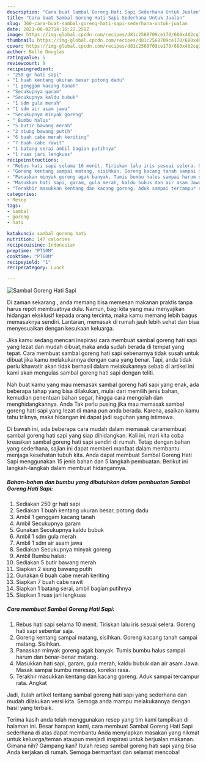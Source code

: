 ```yaml
---
description: "Cara buat Sambal Goreng Hati Sapi Sederhana Untuk Jualan"
title: "Cara buat Sambal Goreng Hati Sapi Sederhana Untuk Jualan"
slug: 360-cara-buat-sambal-goreng-hati-sapi-sederhana-untuk-jualan
date: 2021-06-02T14:16:22.258Z
image: https://img-global.cpcdn.com/recipes/d81c2568709ce170/680x482cq70/sambal-goreng-hati-sapi-foto-resep-utama.jpg
thumbnail: https://img-global.cpcdn.com/recipes/d81c2568709ce170/680x482cq70/sambal-goreng-hati-sapi-foto-resep-utama.jpg
cover: https://img-global.cpcdn.com/recipes/d81c2568709ce170/680x482cq70/sambal-goreng-hati-sapi-foto-resep-utama.jpg
author: Belle Douglas
ratingvalue: 5
reviewcount: 9
recipeingredient:
- "250 gr hati sapi"
- "1 buah kentang ukuran besar potong dadu"
- "1 genggam kacang tanah"
- "Secukupnya garam"
- "Secukupnya kaldu bubuk"
- "1 sdm gula merah"
- "1 sdm air asam jawa"
- "Secukupnya minyak goreng"
- " Bumbu halus"
- "5 butir bawang merah"
- "2 siung bawang putih"
- "6 buah cabe merah keriting"
- "7 buah cabe rawit"
- "1 batang serai ambil bagian putihnya"
- "1 ruas jari lengkuas"
recipeinstructions:
- "Rebus hati sapi selama 10 menit. Tiriskan lalu iris sesuai selera. Goreng hati sapi sebentar saja."
- "Goreng kentang sampai matang, sisihkan. Goreng kacang tanah sampai matang. Sisihkan."
- "Panaskan minyak goreng agak banyak. Tumis bumbu halus sampai harum dan benar-benar matang."
- "Masukkan hati sapi, garam, gula merah, kaldu bubuk dan air asam Jawa. Masak sampai bumbu meresap, koreksi rasa."
- "Terakhir masukkan kentang dan kacang goreng. Aduk sampai tercampur rata. Angkat"
categories:
- Resep
tags:
- sambal
- goreng
- hati

katakunci: sambal goreng hati 
nutrition: 147 calories
recipecuisine: Indonesian
preptime: "PT10M"
cooktime: "PT60M"
recipeyield: "1"
recipecategory: Lunch

---
```



![Sambal Goreng Hati Sapi](https://img-global.cpcdn.com/recipes/d81c2568709ce170/680x482cq70/sambal-goreng-hati-sapi-foto-resep-utama.jpg)

Di zaman  sekarang , anda memang bisa memesan makanan praktis tanpa harus repot membuatnya dulu. Namun, bagi kita yang mau menyajikan hidangan eksklusif kepada orang tercinta, maka kamu memang lebih bagus memasaknya sendiri. Lantaran, memasak di rumah jauh lebih sehat dan bisa menyesuaikan dengan kesukaan keluarga.

Jika kamu sedang mencari inspirasi cara membuat sambal goreng hati sapi yang lezat dan mudah dibuat,maka anda sudah berada di tempat yang tepat. Cara membuat sambal goreng hati sapi  sebenarnya tidak susah untuk dibuat jika kamu melakukannya dengan cara yang benar. Tapi, anda tidak perlu khawatir akan tidak berhasil dalam melakukannya 
sebab di artikel ini kami akan mengulas sambal goreng hati sapi dengan teliti.  



Nah buat kamu yang mau memasak sambal goreng hati sapi yang enak, ada beberapa tahap yang bisa dilakukan, mulai dari memilih jenis bahan, kemudian penentuan bahan segar, hingga cara mengolah dan menghidangkannya. Anda Tak perlu pusing jika mau memasak sambal goreng hati sapi yang lezat di mana pun anda berada. Karena, asalkan kamu  tahu triknya, maka hidangan ini dapat jadi suguhan yang istimewa.

Di bawah ini, ada beberapa cara mudah dalam memasak caramembuat sambal goreng hati sapi yang siap dihidangkan. Kali ini, mari kita coba kreasikan sambal goreng hati sapi sendiri di rumah. Tetap dengan bahan yang sederhana, sajian ini dapat memberi manfaat dalam membantu menjaga kesehatan tubuh kita. Anda dapat membuat Sambal Goreng Hati Sapi menggunakan 15 jenis bahan dan 5 langkah pembuatan. Berikut ini langkah-langkah dalam membuat hidangannya.

<!--inarticleads1-->

##### Bahan-bahan dan bumbu yang dibutuhkan dalam pembuatan Sambal Goreng Hati Sapi:

1. Sediakan 250 gr hati sapi
1. Sediakan 1 buah kentang ukuran besar, potong dadu
1. Ambil 1 genggam kacang tanah
1. Ambil Secukupnya garam
1. Gunakan Secukupnya kaldu bubuk
1. Ambil 1 sdm gula merah
1. Ambil 1 sdm air asam jawa
1. Sediakan Secukupnya minyak goreng
1. Ambil  Bumbu halus:
1. Sediakan 5 butir bawang merah
1. Siapkan 2 siung bawang putih
1. Gunakan 6 buah cabe merah keriting
1. Siapkan 7 buah cabe rawit
1. Siapkan 1 batang serai, ambil bagian putihnya
1. Siapkan 1 ruas jari lengkuas




<!--inarticleads2-->

##### Cara membuat Sambal Goreng Hati Sapi:

1. Rebus hati sapi selama 10 menit. Tiriskan lalu iris sesuai selera. Goreng hati sapi sebentar saja.
1. Goreng kentang sampai matang, sisihkan. Goreng kacang tanah sampai matang. Sisihkan.
1. Panaskan minyak goreng agak banyak. Tumis bumbu halus sampai harum dan benar-benar matang.
1. Masukkan hati sapi, garam, gula merah, kaldu bubuk dan air asam Jawa. Masak sampai bumbu meresap, koreksi rasa.
1. Terakhir masukkan kentang dan kacang goreng. Aduk sampai tercampur rata. Angkat




Jadi, itulah artikel tentang  sambal goreng hati sapi  yang sederhana dan mudah dilakukan versi kita. Semoga anda mampu melakukannya dengan hasil yang terbaik. 

Terima kasih anda telah menggunakan resep yang tim kami tampilkan di halaman ini. Besar harapan kami, cara membuat  Sambal Goreng Hati Sapi sederhana di atas dapat membantu Anda menyiapkan masakan yang nikmat untuk keluarga/teman ataupun menjadi inspirasi untuk berjualan makanan. Gimana nih? Gampang kan? Itulah resep sambal goreng hati sapi yang bisa Anda kerjakan di rumah. Semoga bermanfaat dan selamat mencoba!

